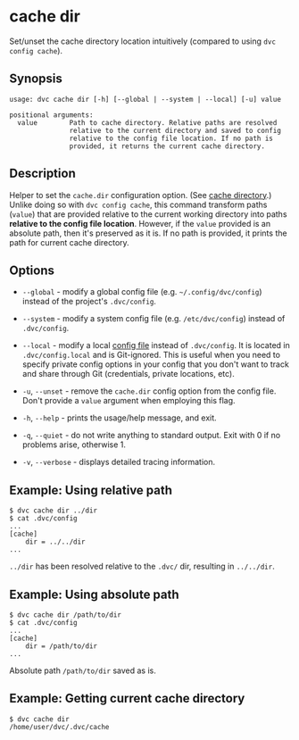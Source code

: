 # cache dir

Set/unset the <abbr>cache</abbr> directory location intuitively (compared to
using `dvc config cache`).

## Synopsis

```usage
usage: dvc cache dir [-h] [--global | --system | --local] [-u] value

positional arguments:
  value        Path to cache directory. Relative paths are resolved
               relative to the current directory and saved to config
               relative to the config file location. If no path is
               provided, it returns the current cache directory.
```

## Description

Helper to set the `cache.dir` configuration option. (See
[cache directory](/doc/user-guide/dvc-files-and-directories#structure-of-the-cache-directory).)
Unlike doing so with `dvc config cache`, this command transform paths (`value`)
that are provided relative to the current working directory into paths
**relative to the config file location**. However, if the `value` provided is an
absolute path, then it's preserved as it is. If no path is provided, it prints
the path for current cache directory.

## Options

- `--global` - modify a global config file (e.g. `~/.config/dvc/config`) instead
  of the project's `.dvc/config`.

- `--system` - modify a system config file (e.g. `/etc/dvc/config`) instead of
  `.dvc/config`.

- `--local` - modify a local [config file](/doc/command-reference/config)
  instead of `.dvc/config`. It is located in `.dvc/config.local` and is
  Git-ignored. This is useful when you need to specify private config options in
  your config that you don't want to track and share through Git (credentials,
  private locations, etc).

- `-u`, `--unset` - remove the `cache.dir` config option from the config file.
  Don't provide a `value` argument when employing this flag.

- `-h`, `--help` - prints the usage/help message, and exit.

- `-q`, `--quiet` - do not write anything to standard output. Exit with 0 if no
  problems arise, otherwise 1.

- `-v`, `--verbose` - displays detailed tracing information.

## Example: Using relative path

```dvc
$ dvc cache dir ../dir
$ cat .dvc/config
...
[cache]
    dir = ../../dir
...
```

`../dir` has been resolved relative to the `.dvc/` dir, resulting in
`../../dir`.

## Example: Using absolute path

```dvc
$ dvc cache dir /path/to/dir
$ cat .dvc/config
...
[cache]
    dir = /path/to/dir
...
```

Absolute path `/path/to/dir` saved as is.

## Example: Getting current cache directory

```dvc
$ dvc cache dir
/home/user/dvc/.dvc/cache
```
